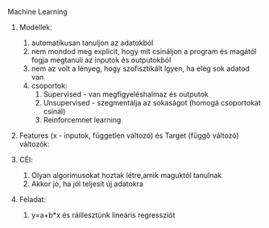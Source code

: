 Machine Learning

1. Modellek:
   1. automatikusan tanuljon az adatokból 
   2. nem mondod meg explicit, hogy mit csináljon a program és magától fogja megtanuli az inputok és outputokból
   3. nem az volt a lényeg, hogy szofisztikált lgyen, ha elég sok adatod van
   4. csoportok:
      1. Supervised -  van megfigyeléshalmaz és outputok
      2. Unsupervised - szegmentálja az sokaságot (homogá csoportokat csinál)
      3. Reinforcemnet learning
2. Features (x -  inputok, független változó) és Target (függő változó) változók:
3. CÉl:
   1. Olyan algorimusokat hoztak létre,amik maguktól tanulnak
   2. Akkor jó, ha jól teljesít új adatokra

4. Feladat:
   1. y=a+b*x és ráillesztünk lineáris regressziót 